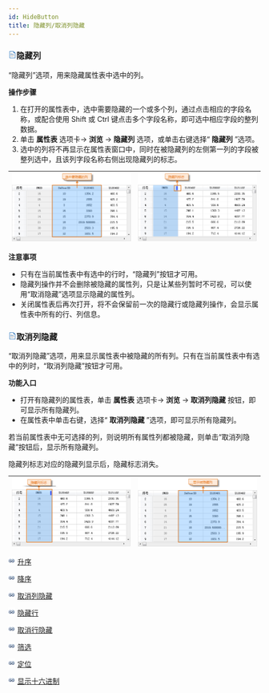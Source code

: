 ```yaml
---
id: HideButton
title: 隐藏列/取消列隐藏
---
```

### ![](../../img/read.gif)隐藏列

“隐藏列”选项，用来隐藏属性表中选中的列。

**操作步骤**

  1. 在打开的属性表中，选中需要隐藏的一个或多个列，通过点击相应的字段名称，或配合使用 Shift 或 Ctrl 键点击多个字段名称，即可选中相应字段的整列数据。
  2. 单击 **属性表** 选项卡-> **浏览** -> **隐藏列** 选项，或单击右键选择“ **隐藏列** ”选项。
  3. 选中的列将不再显示在属性表窗口中，同时在被隐藏列的左侧第一列的字段被整列选中，且该列字段名称右侧出现隐藏列的标志。  

![](img/hideMarker1.png)| ![](img/hideMarker2.png)  
---|---  

**注意事项**

  * 只有在当前属性表中有选中的行时，“隐藏列”按钮才可用。
  * 隐藏列操作并不会删除被隐藏的属性列，只是让某些列暂时不可视，可以使用“取消隐藏”选项显示隐藏的属性列。
  * 关闭属性表后再次打开，将不会保留前一次的隐藏行或隐藏列操作，会显示属性表中所有的行、列信息。

### ![](../../img/read.gif)取消列隐藏

“取消列隐藏”选项，用来显示属性表中被隐藏的所有列。只有在当前属性表中有选中的列时，“取消列隐藏”按钮才可用。

**功能入口**

  * 打开有隐藏列的属性表，单击 **属性表** 选项卡-> **浏览** -> **取消列隐藏** 按钮，即可显示所有隐藏列。 
  * 在属性表中单击右键，选择“ **取消列隐藏** ”选项，即可显示所有隐藏列。

若当前属性表中无可选择的列，则说明所有属性列都被隐藏，则单击“取消列隐藏”按钮后，显示所有隐藏列。

隐藏列标志对应的隐藏列显示后，隐藏标志消失。

![](img/cancleHide1.png)| ![](img/cancleHide2.png)  
---|---  
  
![](../../img/smalltitle.png) [升序](SortOrderAscendingButton.html)

![](../../img/smalltitle.png) [降序](SortOrderDescendingButton.html)

![](../../img/smalltitle.png) [取消列隐藏](CancelHideButton.html)

![](../../img/smalltitle.png) [隐藏行](HiddenRows.html)

![](../../img/smalltitle.png) [取消行隐藏](CancelHideRows.html)

![](../../img/smalltitle.png) [筛选](FilterButton.html)

![](../../img/smalltitle.png) [定位](GoToButton.html)

![](../../img/smalltitle.png) [显示十六进制](DisplayHexadecimal.html)

